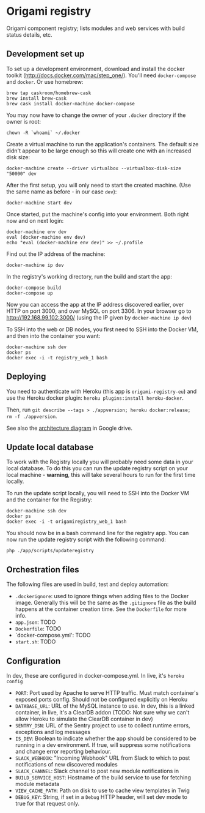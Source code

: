 # Origami registry

Origami component registry; lists modules and web services with build status details, etc.


## Development set up

To set up a development environment, download and install the docker toolkit (http://docs.docker.com/mac/step_one/).  You'll need `docker-compose` and `docker`.  Or use homebrew:

    brew tap caskroom/homebrew-cask
    brew install brew-cask
    brew cask install docker-machine docker-compose

You may now have to change the owner of your `.docker` directory if the owner is root:

    chown -R `whoami` ~/.docker

Create a virtual machine to run the application's containers. The default size didn't appear to be large enough so this will create one with an increased disk size:

    docker-machine create --driver virtualbox --virtualbox-disk-size "50000" dev

After the first setup, you will only need to start the created machine. (Use the same name as before - in our case `dev`):

    docker-machine start dev

Once started, put the machine's config into your environment. Both right now and on next login:

    docker-machine env dev
    eval (docker-machine env dev)
    echo "eval (docker-machine env dev)" >> ~/.profile

Find out the IP address of the machine:

    docker-machine ip dev

In the registry's working directory, run the build and start the app:

    docker-compose build
    docker-compose up

Now you can access the app at the IP address discovered earlier, over HTTP on port 3000, and over MySQL on port 3306.  In your browser go to http://192.168.99.102:3000/ (using the IP given by `docker-machine ip dev`)

To SSH into the web or DB nodes, you first need to SSH into the Docker VM, and then into the container you want:

    docker-machine ssh dev
    docker ps
    docker exec -i -t registry_web_1 bash

## Deploying

You need to authenticate with Heroku (this app is `origami-registry-eu`) and use the Heroku docker plugin: `heroku plugins:install heroku-docker`.

Then, run `git describe --tags > ./appversion; heroku docker:release; rm -f ./appversion`.

See also the [architecture diagram](https://docs.google.com/drawings/d/1dP1nrX6H2VLQoeDt3Y1TWYOTZSUexESY3QUmPupMpxA/edit) in Google drive.

## Update local database

To work with the Registry locally you will probably need some data in your local database. To do this you can run the update registry script on your local machine - **warning**, this will take several hours to run for the first time locally.

To run the update script locally, you will need to SSH into the Docker VM and the container for the Registry:

    docker-machine ssh dev
    docker ps
    docker exec -i -t origamiregistry_web_1 bash

You should now be in a bash command line for the registry app. You can now run the update registry script with the following command:

    php ./app/scripts/updateregistry

## Orchestration files

The following files are used in build, test and deploy automation:

* `.dockerignore`: used to ignore things when adding files to the Docker image.  Generally this will be the same as the `.gitignore` file as the build happens at the container creation time.  See the `Dockerfile` for more info.
* `app.json`: TODO
* `Dockerfile`: TODO
* `docker-compose.yml': TODO
* `start.sh`: TODO

## Configuration

In dev, these are configured in docker-compose.yml.  In live, it's `heroku config`

* `PORT`: Port used by Apache to serve HTTP traffic.  Must match container's exposed ports config.  Should not be configured explicitly on Heroku
* `DATABASE_URL`: URL of the MySQL instance to use.  In dev, this is a linked container, in live, it's a ClearDB addon (TODO: Not sure why we can't allow Heroku to simulate the ClearDB container in dev)
* `SENTRY_DSN`: URL of the Sentry project to use to collect runtime errors, exceptions and log messages
* `IS_DEV`: Boolean to indicate whether the app should be considered to be running in a dev environment.  If true, will suppress some notifications and change error reporting behaviour.
* `SLACK_WEBHOOK`: "Incoming Webhook" URL from Slack to which to post notifications of new discovered modules
* `SLACK_CHANNEL`: Slack channel to post new module notifications in
* `BUILD_SERVICE_HOST`: Hostname of the build service to use for fetching module metadata
* `VIEW_CACHE_PATH`: Path on disk to use to cache view templates in Twig
* `DEBUG_KEY`: String, if set in a `Debug` HTTP header, will set dev mode to true for that request only.
